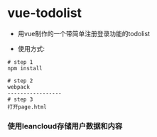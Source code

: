 # vue-todolist
* 用vue制作的一个带简单注册登录功能的todolist

* 使用方式:
```
# step 1
npm install

# step 2
webpack
-----------------
# step 3
打开page.html
```

### 使用leancloud存储用户数据和内容